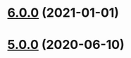 # [6.0.0](https://github.com/textlint-ja/textlint-rule-preset-japanese/compare/v5.0.0...v6.0.0) (2021-01-01)



# [5.0.0](https://github.com/textlint-ja/textlint-rule-preset-japanese/compare/v4.0.4...v5.0.0) (2020-06-10)



